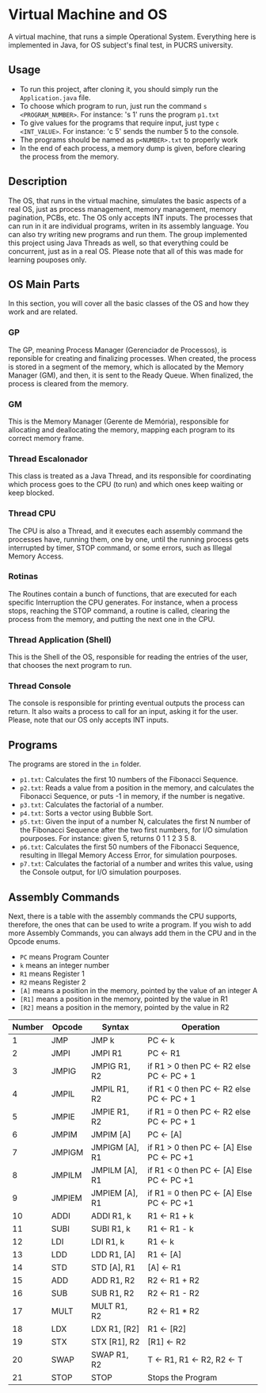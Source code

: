 # Virtual Machine and OS
A virtual machine, that runs a simple Operational System. Everything here is implemented in Java, for OS subject's final test, in PUCRS university. 

## Usage
- To run this project, after cloning it, you should simply run the ```Application.java``` file.
- To choose which program to run, just run the command ```s <PROGRAM_NUMBER>```. For instance: 's 1' runs the program ```p1.txt```
- To give values for the programs that require input, just type ``` c <INT_VALUE> ```. For instance: 'c 5' sends the number 5 to the console.
- The programs should be named as ```p<NUMBER>.txt``` to properly work
- In the end of each process, a memory dump is given, before clearing the process from the memory.

## Description
The OS, that runs in the virtual machine, simulates the basic aspects of a real OS, just as process management, memory management, memory pagination, PCBs, etc. The OS only accepts INT inputs. The processes that can run in it are individual programs, writen in its assembly language. You can also try writing new programs and run them. The group implemented this project using Java Threads as well, so that everything could be concurrent, just as in a real OS. Please note that all of this was made for learning pouposes only.

## OS Main Parts
In this section, you will cover all the basic classes of the OS and how they work and are related.

### GP
The GP, meaning Process Manager (Gerenciador de Processos), is reponsible for creating and finalizing processes. When created, the process is stored in a segment of the memory, which is allocated by the Memory Manager (GM), and then, it is sent to the Ready Queue. When finalized, the process is cleared from the memory. 

### GM
This is the Memory Manager (Gerente de Memória), responsible for allocating and deallocating the memory, mapping each program to its correct memory frame.

### Thread Escalonador
This class is treated as a Java Thread, and its responsible for coordinating which process goes to the CPU (to run) and which ones keep waiting or keep blocked.

### Thread CPU
The CPU is also a Thread, and it executes each assembly command the processes have, running them, one by one, until the running process gets interrupted by timer, STOP command, or some errors, such as Illegal Memory Access.

### Rotinas
The Routines contain a bunch of functions, that are executed for each specific Interruption the CPU generates. For instance, when a process stops, reaching the STOP command, a routine is called, clearing the process from the memory, and putting the next one in the CPU.

### Thread Application (Shell)
This is the Shell of the OS, responsible for reading the entries of the user, that chooses the next program to run.

### Thread Console
The console is responsible for printing eventual outputs the process can return. It also waits a process to call for an input, asking it for the user. Please, note that our OS only accepts INT inputs.


## Programs
The programs are stored in the ```in``` folder.
 - ```p1.txt```: Calculates the first 10 numbers of the Fibonacci Sequence.
 - ```p2.txt```: Reads a value from a position in the memory, and calculates the Fibonacci Sequence, or puts -1 in memory, if the number is negative.
 - ```p3.txt```: Calculates the factorial of a number.
 - ```p4.txt```: Sorts a  vector using Bubble Sort.
 - ```p5.txt```: Given the input of a number N, calculates the first N number of the Fibonacci Sequence after the two first numbers, for I/O simulation pourposes. For instance: given 5, returns 0 1 1 2 3 5 8.
 - ```p6.txt```: Calculates the first 50 numbers of the Fibonacci Sequence, resulting in Illegal Memory Access Error, for simulation pourposes.
 - ```p7.txt```: Calculates the factorial of a number and writes this value, using the Console output, for I/O simulation pourposes.
 
 ## Assembly Commands
 Next, there is a table with the assembly commands the CPU supports, therefore, the ones that can be used to write a program. If you wish to add more Assembly Commands, you can always add them in the CPU and in the Opcode enums.
- ``` PC ``` means Program Counter
-  ``` k ``` means an integer number
-  ``` R1 ``` means Register 1
-  ``` R2 ``` means Register 2
-  ``` [A] ``` means a position in the memory, pointed by the value of an integer A
-  ``` [R1] ``` means a position in the memory, pointed by the value in R1
-  ``` [R2] ``` means a position in the memory, pointed by the value in R2
 
| Number  |  Opcode  | Syntax  |  Operation  |
| ------- | -------- | ------- | ----------- |
| 1 | JMP | JMP k | PC &#8592; k |
| 2 | JMPI | JMPI R1 | PC &#8592; R1 |
| 3 | JMPIG | JMPIG R1, R2 | if R1 > 0 then PC &#8592; R2 else PC &#8592; PC + 1 |
| 4 | JMPIL | JMPIL R1, R2 | if R1 < 0 then PC &#8592; R2 else PC &#8592; PC + 1 |
| 5 | JMPIE | JMPIE R1, R2 | if R1 = 0 then PC &#8592; R2 else PC &#8592; PC + 1 |
| 6 | JMPIM | JMPIM [A] | PC &#8592; [A] |
| 7 | JMPIGM | JMPIGM [A], R1 | if R1 > 0 then PC &#8592; [A] Else PC &#8592; PC +1 |
| 8 | JMPILM | JMPILM [A], R1 | if R1 < 0 then PC &#8592; [A] Else PC &#8592; PC +1 |
| 9 | JMPIEM | JMPIEM [A], R1 | if R1 = 0 then PC &#8592; [A] Else PC &#8592; PC +1 |
| 10 | ADDI | ADDI R1, k | R1 &#8592; R1 + k |
| 11 | SUBI | SUBI R1, k | R1 &#8592; R1 - k |
| 12 | LDI |  LDI R1, k | R1 &#8592; k |
| 13 | LDD | LDD R1, [A] | R1 &#8592; [A] |
| 14 | STD | STD [A], R1 | [A] &#8592; R1 |
| 15 | ADD | ADD R1, R2 | R2 &#8592; R1 + R2 |
| 16 | SUB | SUB R1, R2 | R2 &#8592; R1 - R2 |
| 17 | MULT | MULT R1, R2 | R2 &#8592; R1 * R2 |
| 18 | LDX | LDX R1, [R2] | R1 &#8592; [R2] |
| 19 | STX | STX [R1], R2 | [R1] &#8592; R2 |
| 20 | SWAP | SWAP R1, R2 | T &#8592; R1, R1 &#8592; R2, R2 &#8592; T |
| 21 | STOP | STOP | Stops the Program |
